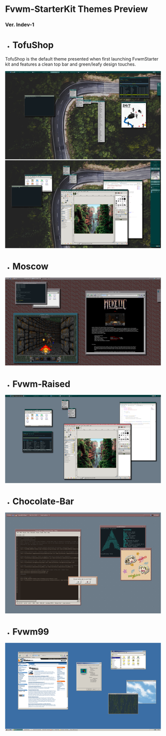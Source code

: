 # Fvwm-StarterKit Themes Preview

### Ver. Indev-1
#

* # TofuShop
TofuShop is the default theme presented when first launching FvwmStarter kit and features a clean top bar and green/leafy design touches. 

<kbd align="center">
<img src="screenshots/themes/TofuShop.png?raw=true"  />
</kbd>

<kbd align="center">
<img src="screenshots/themes/TofuShop2.png?raw=true"  />
</kbd>


* # Moscow
<kbd align="center">
<img src="screenshots/themes/Moscow.png?raw=true"  />
</kbd>

* # Fvwm-Raised
<kbd align="center">
<img src="screenshots/themes/Fvwm.png?raw=true"  />
</kbd>

* # Chocolate-Bar
<kbd align="center">
<img src="screenshots/themes/ChocolateBar.png?raw=true"  />
</kbd>

* # Fvwm99
<kbd align="center">
<img src="screenshots/themes/Fvwm99.png?raw=true"  />
</kbd>
